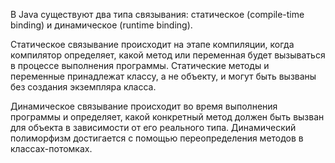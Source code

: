 В Java существуют два типа связывания: статическое (compile-time binding) и динамическое (runtime binding).

Статическое связывание происходит на этапе компиляции, когда компилятор определяет, какой метод или переменная будет
вызываться в процессе выполнения программы. Статические методы и переменные принадлежат классу, а не объекту, и могут
быть вызваны без создания экземпляра класса.

Динамическое связывание происходит во время выполнения программы и определяет, какой конкретный метод должен быть вызван
для объекта в зависимости от его реального типа. Динамический полиморфизм достигается с помощью переопределения методов
в классах-потомках.